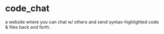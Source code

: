 # code_chat
a website where you can chat w/ others and send syntax-highlighted code &amp; files back and forth.
